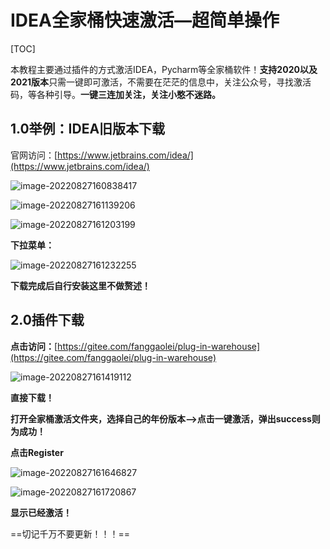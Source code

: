 # IDEA全家桶快速激活—超简单操作

[TOC]

​		本教程主要通过插件的方式激活IDEA，Pycharm等全家桶软件！**支持2020以及2021版本**只需一键即可激活，不需要在茫茫的信息中，关注公众号，寻找激活码，等各种引导。**一键三连加关注，关注小憨不迷路。**

## 1.0举例：IDEA旧版本下载

官网访问：[https://www.jetbrains.com/idea/](https://www.jetbrains.com/idea/)

![image-20220827160838417](https://pic-1313413291.cos.ap-nanjing.myqcloud.com/image-20220827160838417.png)

![image-20220827161139206](https://pic-1313413291.cos.ap-nanjing.myqcloud.com/image-20220827161139206.png)

![image-20220827161203199](https://pic-1313413291.cos.ap-nanjing.myqcloud.com/image-20220827161203199.png)

**下拉菜单：**

![image-20220827161232255](https://pic-1313413291.cos.ap-nanjing.myqcloud.com/image-20220827161232255.png)

**下载完成后自行安装这里不做赘述！**

## 2.0插件下载

**点击访问：**[https://gitee.com/fanggaolei/plug-in-warehouse](https://gitee.com/fanggaolei/plug-in-warehouse)

![image-20220827161419112](https://pic-1313413291.cos.ap-nanjing.myqcloud.com/image-20220827161419112.png)

**直接下载！**



**打开全家桶激活文件夹，选择自己的年份版本—>点击一键激活，弹出success则为成功！**

**点击Register**

![image-20220827161646827](https://pic-1313413291.cos.ap-nanjing.myqcloud.com/image-20220827161646827.png)

![image-20220827161720867](https://pic-1313413291.cos.ap-nanjing.myqcloud.com/image-20220827161720867.png)

**显示已经激活！**

==切记千万不要更新！！！==